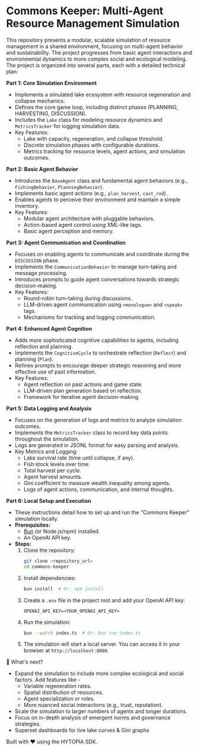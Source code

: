 # Commons Keeper: Multi-Agent Resource Management Simulation

This repository presents a modular, scalable simulation of resource management in a shared environment, focusing on multi-agent behavior and sustainability. The project progresses from basic agent interactions and environmental dynamics to more complex social and ecological modeling. The project is organized into several parts, each with a detailed technical plan:

**Part 1: Core Simulation Environment**

* Implements a simulated lake ecosystem with resource regeneration and collapse mechanics.
* Defines the core game loop, including distinct phases (PLANNING, HARVESTING, DISCUSSION).
* Includes the `Lake` class for modeling resource dynamics and `MetricsTracker` for logging simulation data.
* Key Features:
    * Lake with capacity, regeneration, and collapse threshold.
    * Discrete simulation phases with configurable durations.
    * Metrics tracking for resource levels, agent actions, and simulation outcomes.

**Part 2: Basic Agent Behavior**

* Introduces the `BaseAgent` class and fundamental agent behaviors (e.g., `FishingBehavior`, `PlanningBehavior`).
* Implements basic agent actions (e.g., `plan_harvest`, `cast_rod`).
* Enables agents to perceive their environment and maintain a simple inventory.
* Key Features:
    * Modular agent architecture with pluggable behaviors.
    * Action-based agent control using XML-like tags.
    * Basic agent perception and memory.

**Part 3: Agent Communication and Coordination**

* Focuses on enabling agents to communicate and coordinate during the `DISCUSSION` phase.
* Implements the `CommunicationBehavior` to manage turn-taking and message processing.
* Introduces prompts to guide agent conversations towards strategic decision-making.
* Key Features:
    * Round-robin turn-taking during discussions.
    * LLM-driven agent communication using `<monologue>` and `<speak>` tags.
    * Mechanisms for tracking and logging communication.

**Part 4: Enhanced Agent Cognition**

* Adds more sophisticated cognitive capabilities to agents, including reflection and planning.
* Implements the `CognitiveCycle` to orchestrate reflection (`Reflect`) and planning (`Plan`).
* Refines prompts to encourage deeper strategic reasoning and more effective use of past information.
* Key Features:
    * Agent reflection on past actions and game state.
    * LLM-driven plan generation based on reflection.
    * Framework for iterative agent decision-making.

**Part 5: Data Logging and Analysis**

* Focuses on the generation of logs and metrics to analyze simulation outcomes.
* Implements the `MetricsTracker` class to record key data points throughout the simulation.
* Logs are generated in JSONL format for easy parsing and analysis.
* Key Metrics and Logging:
    * Lake survival rate (time until collapse, if any).
    * Fish stock levels over time.
    * Total harvest per cycle.
    * Agent harvest amounts.
    * Gini coefficient to measure wealth inequality among agents.
    * Logs of agent actions, communication, and internal thoughts.

**Part 6: Local Setup and Execution**

* These instructions detail how to set up and run the "Commons Keeper" simulation locally.
* **Prerequisites:**
    * [Bun](https://bun.sh/) (or Node.js/npm) installed.
    * An OpenAI API key.
* **Steps:**
    1.  Clone the repository:
        ```bash
        git clone <repository_url>
        cd commons-keeper
        ```
    2.  Install dependencies:
        ```bash
        bun install  # Or: npm install
        ```
    3.  Create a `.env` file in the project root and add your OpenAI API key:
        ```
        OPENAI_API_KEY=<YOUR_OPENAI_API_KEY>
        ```
    4.  Run the simulation:
        ```bash
        bun --watch index.ts  # Or: bun run index.ts
        ```
    5.  The simulation will start a local server. You can access it in your browser at `http://localhost:8080`.

🔭 What's next?
* Expand the simulation to include more complex ecological and social factors. Add features like -
    * Variable regeneration rates.
    * Spatial distribution of resources.
    * Agent specialization or roles.
    * More nuanced social interactions (e.g., trust, reputation).
* Scale the simulation to larger numbers of agents and longer durations.
* Focus on in-depth analysis of emergent norms and governance strategies.
* Superset dashboards for live lake curves & Gini graphs

 Built with ❤️ using the HYTOPIA SDK.